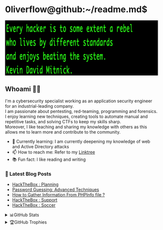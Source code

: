 # 0liverflow@github:~/readme.md$

<img width="600" height="181" alt="image" src=https://github.com/0liverFlow/0liverFlow/blob/main/assets/banner.png  />

## Whoami 🏴‍☠️

I'm a cybersecurity specialist working as an application security engineer for an industrial-leading company. <br>
I am passionate about pentesting, red-teaming, programming and forensics. <br>
I enjoy learning new techniques, creating tools to automate manual and repetitive tasks, and solving CTFs to keep my skills sharp. <br>
Moreover, I like teaching and sharing my knowledge with others as this allows me to learn more and contribute to the community. <br>

- 💼 Currently learning: I am currently deepening my knowledge of web and Active Directory attacks
- 📫 How to reach me: Refer to my [Linktree](https://linktr.ee/0liverFlow)
- 📚 Fun fact: I like reading and writing

### 📌 Latest Blog Posts
<!-- BLOG-POST-LIST:START -->
- [HackTheBox : Planning](https://olivierkonate.medium.com/hackthebox-planning-6dcdd5c9ed2a?source=rss-24b712d29cc------2)
- [Password Guessing: Advanced Techniques](https://olivierkonate.medium.com/password-guessing-advanced-techniques-26d508e8d82d?source=rss-24b712d29cc------2)
- [How to Gather Information From PHPInfo file ?](https://olivierkonate.medium.com/how-to-gather-information-from-phpinfo-file-a38d4193c6f7?source=rss-24b712d29cc------2)
- [HackTheBox : Support](https://olivierkonate.medium.com/hackthebox-support-251b3f769c18?source=rss-24b712d29cc------2)
- [HackTheBox : Soccer](https://olivierkonate.medium.com/hackthebox-soccer-d369c340890a?source=rss-24b712d29cc------2)
<!-- BLOG-POST-LIST:END -->
<details>
  <summary>📊GitHub Stats</summary>
  <table>
    <tr>
      <td align="center" style="padding=0;width=50%;">
        <img src="https://github-readme-stats.vercel.app/api/?username=0liverFlow&show_icons=true&theme=radical&hide_border=true&hide_title=true&count_private=true" />
      </td>
      <td align="center" style="padding=0;width=50%;">
        <img src="https://github-readme-stats.quantumlytangled.vercel.app/api/top-langs/?username=0liverFlow&show_icons=true&theme=radical&hide_border=true&icon_color=00000000&count_private=true" />
      </td>
    </tr>
  </table>
</details>
  
<details>
  <summary>🏆GitHub Trophies</summary>
<img align="left" alt="0liverFlow's GitHub Stats" src="https://github-profile-trophy.vercel.app/?username=0liverFlow&theme=darkhub" />
</details>
<br>
